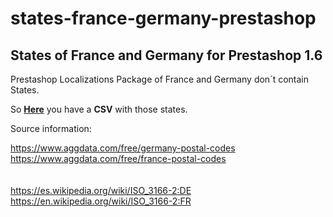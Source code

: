 # states-france-germany-prestashop
<h2>States of France and Germany for Prestashop 1.6</h2>

</p>Prestashop Localizations Package of France and Germany don´t contain States.</p>

<p>So <a href="https://github.com/joseRamonLeon/states-france-germany-prestashop/tree/master/csv/zoneEuropeFranceGermanyPrestashop"><strong>Here</strong></a> you have a <strong>CSV</strong> with those states.</p>

<p>Source information:</p>

https://www.aggdata.com/free/germany-postal-codes </br>
https://www.aggdata.com/free/france-postal-codes</br>
</br></br>
https://es.wikipedia.org/wiki/ISO_3166-2:DE</br>
https://en.wikipedia.org/wiki/ISO_3166-2:FR</br>